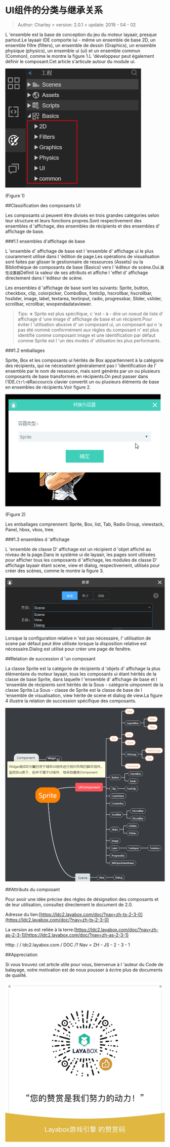 # UI组件的分类与继承关系

> Author: Charley > version: 2.0.1 > update: 2019 - 04 - 02

L 'ensemble est la base de conception du jeu du moteur layaair, presque partout.Le layaair IDE comporte lui - même un ensemble de base 2D, un ensemble filtre (filters), un ensemble de dessin (Graphics), un ensemble physique (physics), un ensemble ui (ui) et un ensemble commun (Common), comme le montre la figure 1.L 'développeur peut également définir le composant.Cet article s'articule autour du module ui.

![图1](img/1.png) 


(Figure 1)



##Classification des composants UI

Les composants ui peuvent être divisés en trois grandes catégories selon leur structure et leurs fonctions propres.Sont respectivement des ensembles d 'affichage, des ensembles de récipients et des ensembles d' affichage de base.

###1.1 ensembles d'affichage de base

L 'ensemble d' affichage de base est l 'ensemble d' affichage ui le plus couramment utilisé dans l 'édition de page.Les opérations de visualisation sont faites par glisser le gestionnaire de ressources (Assets) ou la Bibliothèque de composants de base (Basics) vers l 'éditeur de scène.Oui.`属性设置器`Définit la valeur de ses attributs et affiche l 'effet d' affichage directement dans l 'éditeur de scène.

Les ensembles d 'affichage de base sont les suivants: Sprite, button, checkbox, clip, colorpicker, ComboBox, fontclip, hscrollbar, hscrollbar, hsslider, image, label, textarea, textinput, radio, progressbar, Slider, vslider, scrollbar, vcrollbar, wxopendadataviewer.

> Tips: ∗ Sprite est plus spécifique, c 'est - à - dire un noeud de liste d' affichage d 'une image d' affichage de base et un récipient.Pour éviter l 'utilisation abusive d' un composant ui, un composant qui n 'a pas été nommé conformément aux règles du composant n' est plus identifié comme composant image et une identification par défaut comme Sprite est l 'un des modes d' utilisation les plus performants.

###1.2 emballages

Sprite, Box et les composants ui hérités de Box appartiennent à la catégorie des récipients, qui ne nécessitent généralement pas l 'identification de l' ensemble par le nom de ressource, mais sont générés par un ou plusieurs composants de base transformés en récipients.On peut passer dans l'IDE.`Ctrl+B`Raccourcis clavier convertit un ou plusieurs éléments de base en ensembles de récipients.Voir figure 2.

![动图3](img/2.gif) 


(Figure 2)

Les emballages comprennent: Sprite, Box, list, Tab, Radio Group, viewstack, Panel, hbox, vbox, tree.

###1.3 ensembles d 'affichage

L 'ensemble de classe D' affichage est un récipient d 'objet affiché au niveau de la page.Dans le système ui de layaair, les pages sont utilisées pour afficher tous les composants d 'affichage, les modules de classe D' affichage layaair étant scene, view et dialog, respectivement, utilisés pour créer des scènes, comme le montre la figure 3.

![图3](img/3.png) 


Lorsque la configuration relative n 'est pas nécessaire, l' utilisation de scene par défaut peut être utilisée lorsque la disposition relative est nécessaire.Dialog est utilisé pour créer une page de fenêtre.



##Relation de succession d 'un composant

La classe Sprite est la catégorie de récipients d 'objets d' affichage la plus élémentaire du moteur layaair, tous les composants ui étant hérités de la classe de base Sprite, dans laquelle l 'ensemble d' affichage de base et l 'ensemble de récipients sont hérités de la Sous - catégorie uimponent de la classe Sprite.La Sous - classe de Sprite est la classe de base de l 'ensemble de visualisation, view hérite de scene et dialog de view.La figure 4 illustre la relation de succession spécifique des composants.

![图4](img/4.png)



##Attributs du composant

Pour avoir une idée précise des règles de désignation des composants et de leur utilisation, consultez directement le document de 2.0.

Adresse du lien:[https://ldc2.layabox.com/doc/?nav=zh-ts-2-3-0](https://ldc2.layabox.com/doc/?nav=zh-ts-2-3-0)

La version as est reliée à la terre:[https://ldc2.layabox.com/doc/?nav=zh-as-2-3-1](https://ldc2.layabox.com/doc/?nav=zh-as-2-3-1)

Http: / / ldc2.layabox.com / DOC /? Nav = ZH - JS - 2 - 3 - 1





##Appreciation

Si vous trouvez cet article utile pour vous, bienvenue à l 'auteur du Code de balayage, votre motivation est de nous pousser à écrire plus de documents de qualité.

![wechatPay](../../../../wechatPay.jpg) 